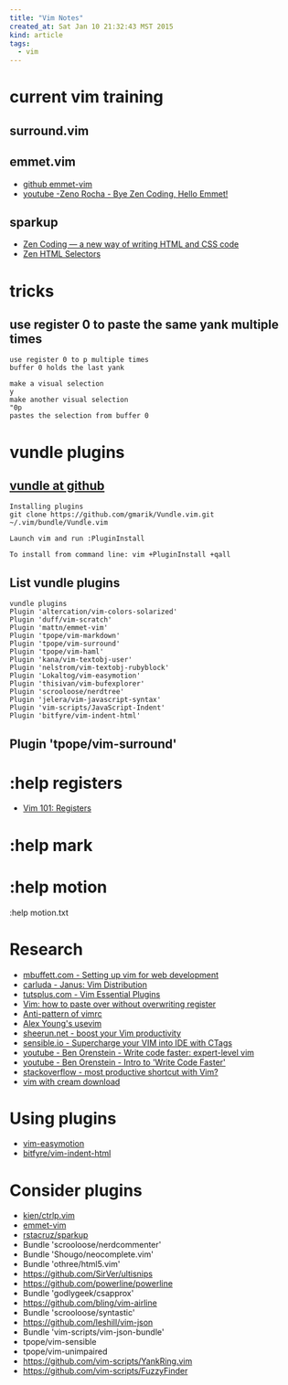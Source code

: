 ```yaml
---
title: "Vim Notes"
created_at: Sat Jan 10 21:32:43 MST 2015
kind: article
tags:
  - vim
---
```


# current vim training

## surround.vim

## emmet.vim

* [github emmet-vim](https://github.com/mattn/emmet-vim/)
* [youtube -Zeno Rocha - Bye Zen Coding, Hello Emmet!](https://www.youtube.com/watch?v=sxW-V24MTXI)

## sparkup

* [Zen Coding — a new way of writing HTML and CSS code](https://code.google.com/p/zen-coding/)
* [Zen HTML Selectors](https://code.google.com/p/zen-coding/wiki/ZenHTMLSelectorsEn)

# tricks

## use register 0 to paste the same yank multiple times

~~~~~~~~~~~~~~
use register 0 to p multiple times
buffer 0 holds the last yank

make a visual selection
y
make another visual selection
"0p
pastes the selection from buffer 0
~~~~~~~~~~~~~~

# vundle plugins

## [vundle at github](https://github.com/gmarik/Vundle.vim)

~~~~~~~~~~~~~~
Installing plugins
git clone https://github.com/gmarik/Vundle.vim.git ~/.vim/bundle/Vundle.vim

Launch vim and run :PluginInstall

To install from command line: vim +PluginInstall +qall
~~~~~~~~~~~~~~

## List vundle plugins

~~~~~~~~~~~~~~
vundle plugins
Plugin 'altercation/vim-colors-solarized'
Plugin 'duff/vim-scratch'
Plugin 'mattn/emmet-vim'
Plugin 'tpope/vim-markdown'
Plugin 'tpope/vim-surround'
Plugin 'tpope/vim-haml'
Plugin 'kana/vim-textobj-user'
Plugin 'nelstrom/vim-textobj-rubyblock'
Plugin 'Lokaltog/vim-easymotion'
Plugin 'thisivan/vim-bufexplorer'
Plugin 'scrooloose/nerdtree'
Plugin 'jelera/vim-javascript-syntax'
Plugin 'vim-scripts/JavaScript-Indent'
Plugin 'bitfyre/vim-indent-html'
~~~~~~~~~~~~~~

## Plugin 'tpope/vim-surround'


# :help registers

* [Vim 101: Registers](http://usevim.com/2012/04/13/registers/)

# :help mark

# :help motion

:help motion.txt

# Research

* [mbuffett.com - Setting up vim for web development](http://mbuffett.com/?p=14)
* [carluda - Janus: Vim Distribution](https://github.com/carlhuda/janus)
* [tutsplus.com - Vim Essential Plugins](http://code.tutsplus.com/series/vim-essential-plugins--net-19224)
* [Vim: how to paste over without overwriting register](http://stackoverflow.com/questions/290465/vim-how-to-paste-over-without-overwriting-register)
* [Anti-pattern of vimrc](http://rbtnn.hateblo.jp/entry/2014/12/28/010913)
* [Alex Young's usevim](http://usevim.com)
* [sheerun.net - boost your Vim productivity](http://sheerun.net/2014/03/21/how-to-boost-your-vim-productivity/)
* [sensible.io - Supercharge your VIM into IDE with CTags](http://blog.sensible.io/2014/05/09/supercharge-your-vim-into-ide-with-ctags.html)
* [youtube - Ben Orenstein - Write code faster: expert-level vim](https://www.youtube.com/watch?v=SkdrYWhh-8s)
* [youtube - Ben Orenstein - Intro to 'Write Code Faster'](https://www.youtube.com/watch?v=SkdrYWhh-8s)
* [stackoverflow - most productive shortcut with Vim?](http://stackoverflow.com/questions/1218390/what-is-your-most-productive-shortcut-with-vim)
* [vim with cream download](http://sourceforge.net/projects/cream/files/Cream/0.43/cream-0-43-gvim-7-3-107.exe/download)

# Using plugins

* [vim-easymotion](https://github.com/Lokaltog/vim-easymotion)
* [bitfyre/vim-indent-html](https://github.com/bitfyre/vim-indent-html)


# Consider plugins

* [kien/ctrlp.vim](https://github.com/kien/ctrlp.vim)
* [emmet-vim](https://github.com/mattn/emmet-vim/)
* [rstacruz/sparkup](https://github.com/rstacruz/sparkup)
* Bundle 'scrooloose/nerdcommenter'
* Bundle 'Shougo/neocomplete.vim'
* Bundle 'othree/html5.vim'
* https://github.com/SirVer/ultisnips
* https://github.com/powerline/powerline
* Bundle 'godlygeek/csapprox'
* https://github.com/bling/vim-airline
* Bundle 'scrooloose/syntastic'
* https://github.com/leshill/vim-json
* Bundle 'vim-scripts/vim-json-bundle'
* tpope/vim-sensible
* tpope/vim-unimpaired
* https://github.com/vim-scripts/YankRing.vim
* https://github.com/vim-scripts/FuzzyFinder

